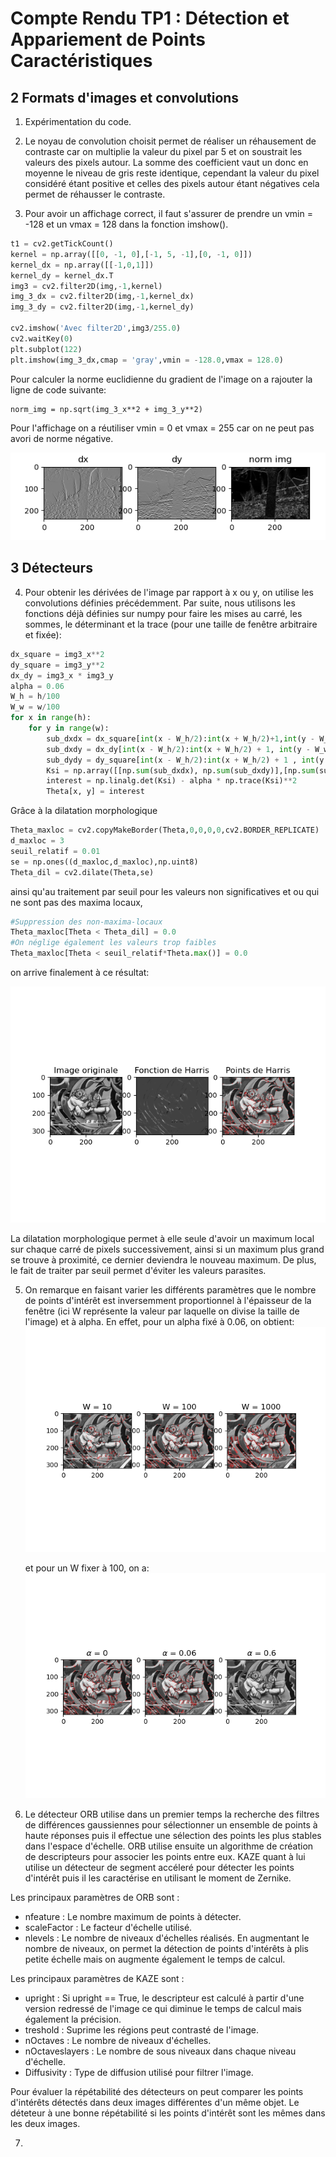 # Compte Rendu TP1 : Détection et Appariement de Points Caractéristiques

## 2 Formats d'images et convolutions

1. Expérimentation du code. 


2. Le noyau de convolution choisit permet de réaliser 
un réhausement de contraste car on multiplie la valeur
du pixel par 5 et on soustrait les valeurs des pixels autour.
La somme des coefficient vaut un donc en moyenne le niveau de 
gris reste identique, cependant la valeur du pixel considéré 
étant positive et celles des pixels autour étant négatives
cela permet de réhausser le contraste.


3. Pour avoir un affichage correct, il faut s'assurer de
prendre un vmin = -128 et un vmax = 128 dans la fonction
imshow().
```python
t1 = cv2.getTickCount()
kernel = np.array([[0, -1, 0],[-1, 5, -1],[0, -1, 0]])
kernel_dx = np.array([[-1,0,1]])
kernel_dy = kernel_dx.T
img3 = cv2.filter2D(img,-1,kernel)
img_3_dx = cv2.filter2D(img,-1,kernel_dx)
img_3_dy = cv2.filter2D(img,-1,kernel_dy)

cv2.imshow('Avec filter2D',img3/255.0)
cv2.waitKey(0)
plt.subplot(122)
plt.imshow(img_3_dx,cmap = 'gray',vmin = -128.0,vmax = 128.0)
```

Pour calculer la norme euclidienne du gradient de l'image on a rajouter la ligne de code suivante: 

    norm_img = np.sqrt(img_3_x**2 + img_3_y**2)

Pour l'affichage on a réutiliser vmin = 0 et vmax = 255 car on ne peut pas avori de norme négative.

![Partie 2](Part2.png)

## 3 Détecteurs

4. Pour obtenir les dérivées de l'image par rapport à x ou y, on utilise les convolutions définies précédemment.
Par suite, nous utilisons les fonctions déjà définies sur numpy pour faire les mises au carré, les sommes, le déterminant et la trace (pour une taille de fenêtre arbitraire et fixée):
```python
dx_square = img3_x**2
dy_square = img3_y**2
dx_dy = img3_x * img3_y
alpha = 0.06
W_h = h/100
W_w = w/100
for x in range(h):
    for y in range(w):
        sub_dxdx = dx_square[int(x - W_h/2):int(x + W_h/2)+1,int(y - W_w/2):int(y + W_w/2) + 1]
        sub_dxdy = dx_dy[int(x - W_h/2):int(x + W_h/2) + 1, int(y - W_w/2):int(y + W_w/2) + 1]
        sub_dydy = dy_square[int(x - W_h/2):int(x + W_h/2) + 1 , int(y - W_w/2):int(y + W_w/2) + 1]
        Ksi = np.array([[np.sum(sub_dxdx), np.sum(sub_dxdy)],[np.sum(sub_dxdx), np.sum(sub_dydy)]])
        interest = np.linalg.det(Ksi) - alpha * np.trace(Ksi)**2
        Theta[x, y] = interest
```
Grâce à la dilatation morphologique
```python
Theta_maxloc = cv2.copyMakeBorder(Theta,0,0,0,0,cv2.BORDER_REPLICATE)
d_maxloc = 3
seuil_relatif = 0.01
se = np.ones((d_maxloc,d_maxloc),np.uint8)
Theta_dil = cv2.dilate(Theta,se)
```

ainsi qu'au traitement par seuil pour les valeurs non significatives et ou qui ne sont pas des maxima locaux,
```python
#Suppression des non-maxima-locaux
Theta_maxloc[Theta < Theta_dil] = 0.0
#On néglige également les valeurs trop faibles
Theta_maxloc[Theta < seuil_relatif*Theta.max()] = 0.0
```

on arrive finalement à ce résultat:

![img_1.png](img_1.png)

La dilatation morphologique permet à elle seule d'avoir un maximum local sur chaque carré de pixels successivement, ainsi si un maximum plus grand se trouve à proximité, ce dernier deviendra le nouveau maximum. De plus, le fait de traiter par seuil permet d'éviter les valeurs parasites.

5. On remarque en faisant varier les différents paramètres que le nombre de points d'intérêt est inversemment proportionnel à l'épaisseur de la fenêtre (ici W représente la valeur par laquelle on divise la taille de l'image) et à alpha. En effet, pour un alpha fixé à 0.06, on obtient:
![img_2.png](img_2.png)

    et pour un W fixer à 100, on a:
    ![img_3.png](img_3.png)


6. Le détecteur ORB utilise dans un premier temps la recherche
des filtres de différences gaussiennes pour sélectionner un
ensemble de points à haute réponses puis il effectue une sélection
des points les plus stables dans l'espace d'échelle. ORB utilise
ensuite un algorithme de création de descripteurs pour associer les
points entre eux. KAZE quant à lui utilise un détecteur de
segment accéleré pour détecter les points d'intérêt puis il
les caractérise en utilisant le moment de Zernike. 

Les principaux paramètres de ORB sont :

  - nfeature : Le nombre maximum de points à détecter.
  - scaleFactor : Le facteur d'échelle utilisé. 
  - nlevels : Le nombre de niveaux d'échelles réalisés. En 
    augmentant le nombre de niveaux, on permet la détection
    de points d'intérêts à plis petite échelle mais on augmente
    également le temps de calcul.

Les principaux paramètres de KAZE sont : 

  - upright : Si upright == True, le descripteur est calculé
    à partir d'une version redressé de l'image ce qui diminue
    le temps de calcul mais également la précision.
  - treshold : Suprime les régions peut contrasté de l'image.
  - nOctaves : Le nombre de niveaux d'échelles.
  - nOctaveslayers : Le nombre de sous niveaux dans chaque
    niveau d'échelle.
  - Diffusivity : Type de diffusion utilisé pour filtrer l'image.

Pour évaluer la répétabilité des détecteurs on peut comparer 
les points d'intérêts détectés dans deux images différentes d'un
même objet. Le déteteur à une bonne répétabilité si les points d'intérêt sont 
les mêmes dans les deux images.

7. 

            
